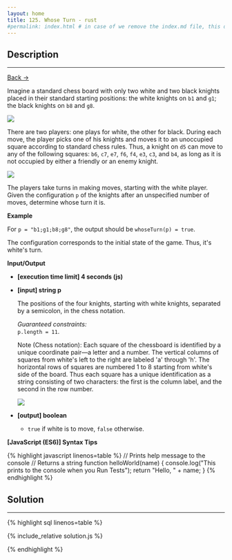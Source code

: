 ```yaml
---
layout: home
title: 125. Whose Turn - rust
#permalink: index.html # in case of we remove the index.md file, this doc will be the index page
---
```


<div class="row">
<div class="columnStmt" markdown="1">

## Description

---

[Back -> ](../README.md)

Imagine a standard chess board with only two white and two black knights placed in their standard starting positions: the white knights on <code>b1</code> and <code>g1</code>; the black knights on <code>b8</code> and <code>g8</code>.

![](./images/example.png)

There are two players: one plays for white, the other for black. During each move, the player picks one of his knights and moves it to an unoccupied square according to standard chess rules. Thus, a knight on <code>d5</code> can move to any of the following squares: <code>b6</code>, <code>c7</code>, <code>e7</code>, <code>f6</code>, <code>f4</code>, <code>e3</code>, <code>c3</code>, and <code>b4</code>, as long as it is not occupied by either a friendly or an enemy knight.

![](./images/example2.jpg)

The players take turns in making moves, starting with the white player. Given the configuration <code>p</code> of the knights after an unspecified number of moves, determine whose turn it is.

**Example**

For <code>p = "b1;g1;b8;g8"</code>, the output should be
<code>whoseTurn(p) = true</code>.

The configuration corresponds to the initial state of the game. Thus, it's white's turn.

**Input/Output**

- **[execution time limit] 4 seconds (js)**

- **[input] string p**

  The positions of the four knights, starting with white knights, separated by a semicolon, in the chess notation.<br>

  _Guaranteed constraints:_<br>
  <code>p.length = 11</code>.

  Note (Chess notation): Each square of the chessboard is identified by a unique coordinate pair—a letter and a number. The vertical columns of squares from white's left to the right are labeled 'a' through 'h'. The horizontal rows of squares are numbered 1 to 8 starting from white's side of the board. Thus each square has a unique identification as a string consisting of two characters: the first is the column label, and the second in the row number.

  ![](./images/note.png)

* **[output] boolean**

  - <code>true</code> if white is to move, <code>false</code> otherwise.

**[JavaScript (ES6)] Syntax Tips**

{% highlight javascript linenos=table %}
// Prints help message to the console
// Returns a string
function helloWorld(name) {
console.log("This prints to the console when you Run Tests");
return "Hello, " + name;
}
{% endhighlight %}

</div>
<div class="columnSol" markdown="1">

## Solution

---

{% highlight sql linenos=table %}

{% include_relative solution.js %}

{% endhighlight %}

</div>
</div>
